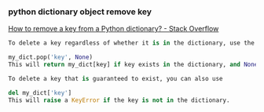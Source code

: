 ### python dictionary object remove key


[How to remove a key from a Python dictionary? - Stack Overflow](https://stackoverflow.com/questions/11277432/how-to-remove-a-key-from-a-python-dictionary "How to remove a key from a Python dictionary? - Stack Overflow")


 

```python
To delete a key regardless of whether it is in the dictionary, use the two-argument form of dict.pop():

my_dict.pop('key', None)
This will return my_dict[key] if key exists in the dictionary, and None otherwise. If the second parameter is not specified (ie. my_dict.pop('key')) and key does not exist, a KeyError is raised.

To delete a key that is guaranteed to exist, you can also use

del my_dict['key']
This will raise a KeyError if the key is not in the dictionary.



```
